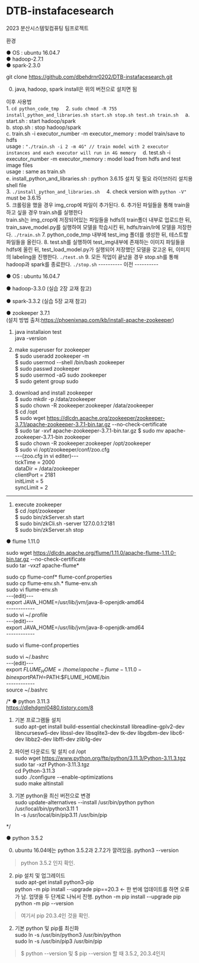 # DTB-instafacesearch
2023 분산시스템및컴퓨팅 팀프로젝트

환경

● OS : ubuntu 16.04.7  
● hadoop-2.7.1  
● spark-2.3.0  

git clone https://github.com/dbehdrnr0202/DTB-instafacesearch.git  

0. java, hadoop, spark install은 위의 버전으로 설치면 됨  

이후 사용법  
1. 
	```
    cd python_code_tmp  
	```
2. 
   	```
   	sudo chmod -R 755 install_python_and_libraries.sh start.sh stop.sh test.sh train.sh  
   	```
	a. start.sh : start hadoop/spark  
	b. stop.sh : stop hadoop/spark  
   	c. train.sh -i executor_number -m executor_memory : model train/save to hdfs  
   		usage : ```
		"./train.sh -i 2 -m 4G" // train model with 2 executor instances and each executor will run in 4G memory  
		```
   	d. test.sh -i executor_number -m executor_memory : model load from hdfs and test image files  
		usage : same as train.sh  
	e. install_python_and_libraries.sh : python 3.6.15 설치 및 필요 라이브러리 설치용 shell file  
3.  ```
   	./install_python_and_libraries.sh  
   	```
4. check version with ``` python -V" ```
	must be 3.6.15  
5.  크롤링을 했을 경우 img_crop에 파일이 추가된다.
6.  추가된 파일들을 통해 train을 하고 싶을 경우 train.sh를 실행한다  
	train.sh는 img_crop에 저장되어있는 파일들을 hdfs의 train폴더 내부로 업로드한 뒤, train_save_model.py를 실행하여 모델을 학습시킨 뒤, hdfs/train/lr에 모델을 저장한다.
   	```
   	./train.sh
   	```
7. python_code_tmp 내부에 test_img 폴더를 생성한 뒤, 테스트할 파일들을 올린다.
8.  test.sh를 실행하여 test_img내부에 존재하는 이미지 파일들을 hdfs에 올린 뒤, test_load_model.py가 실행되어 저장했던 모델을 갖고온 뒤, 이미지의 labeling을 진행한다.
   	```
   	./test.sh
   	```
9. 모든 작업이 끝났을 경우 stop.sh를 통해 hadoop과 spark를 종료한다.
    ```
   	./stop.sh
   	```
----------  이전 ----------  




● OS : ubuntu 16.04.7

● hadoop-3.3.0
(실습 2장 교재 참고)

● spark-3.3.2
(실습 5장 교재 참고)

● zookeeper 3.7.1  
(설치 방법 출처:https://phoenixnap.com/kb/install-apache-zookeeper)

1. java installaion test  
java -version

1. make superuser for zookeeper  
$ sudo useradd zookeeper -m  
$ sudo usermod --shell /bin/bash zookeeper  
$ sudo passwd zookeeper  
$ sudo usermod -aG sudo zookeeper  
$ sudo getent group sudo  

1. download and install zookeeper  
$ sudo mkdir -p /data/zookeeper  
$ sudo chown -R zookeeper:zookeeper /data/zookeeper  
$ cd /opt  
$ sudo wget https://dlcdn.apache.org/zookeeper/zookeeper-3.7.1/apache-zookeeper-3.7.1-bin.tar.gz --no-check-certificate  
$ sudo tar -xvf apache-zookeeper-3.7.1-bin.tar.gz 
$ sudo mv apache-zookeeper-3.7.1-bin zookeeper  
$ sudo chown -R zookeeper:zookeeper /opt/zookeeper  
$ sudo vi /opt/zookeeper/conf/zoo.cfg  
---(zoo.cfg in vi editer)---  
tickTime = 2000  
dataDir = /data/zookeeper  
clientPort = 2181  
initLimit = 5  
syncLimit = 2  
----------  

1. execute zookeeper  
$ cd /opt/zookeeper  
$ sudo bin/zkServer.sh start  
$ sudo bin/zkCli.sh -server 127.0.0.1:2181  
$ sudo bin/zkServer.sh stop  

● flume 1.11.0  

sudo wget https://dlcdn.apache.org/flume/1.11.0/apache-flume-1.11.0-bin.tar.gz --no-check-certificate  
sudo tar -vxzf apache-flume*  

sudo cp flume-conf* flume-conf.properties  
sudo cp flume-env.sh.* flume-env.sh  
sudo vi flume-env.sh  
	---(edit)---  
	export JAVA_HOME=/usr/lib/jvm/java-8-openjdk-amd64  
	------------  
sudo vi ~/.profile  
	---(edit)---  
	export JAVA_HOME=/usr/lib/jvm/java-8-openjdk-amd64  
	------------  

sudo vi flume-conf.properties  

sudo vi ~/.bashrc  
	---(edit)---  
	export $FLUME_HOME=/home/apache-flume-1.11.0-bin  
	export PATH=$PATH:$FLUME_HOME/bin  
	------------  
source ~/.bashrc  

/*
● python 3.11.3  
https://dlehdgml0480.tistory.com/8  

1. 기본 프로그램들 설치  
sudo apt-get install build-essential checkinstall libreadline-gplv2-dev libncursesw5-dev libssl-dev libsqlite3-dev tk-dev libgdbm-dev libc6-dev libbz2-dev libffi-dev zlib1g-dev  

2.  파이썬 다운로드 및 설치
cd /opt  
sudo wget https://www.python.org/ftp/python/3.11.3/Python-3.11.3.tgz  
sudo tar -xzf Python-3.11.3.tgz  
cd Python-3.11.3  
sudo ./configure --enable-optimizations  
sudo make altinstall  

3. 기본 python을 최신 버전으로 변경  
sudo update-alternatives --install /usr/bin/python python /usr/local/bin/python3.11 1  
ln -s /usr/local/bin/pip3.11 /usr/bin/pip  

*/

● python 3.5.2  

0. ubuntu 16.04에는 python 3.5.2과 2.7.2가 깔려있음.
python3 --version
> python 3.5.2 인지 확인.  

2. pip 설치 및 업그레이드  
sudo apt-get install python3-pip  
python -m pip install --upgrade pip==20.3  <- 한 번에 업데이트를 하면 오류가 남. 업뎃을 두 단계로 나눠서 진행.
python -m pip install --upgrade pip  
python -m pip --version  
> 여기서 pip 20.3.4인 것을 확인.  

2. 기본 python 및 pip를 최신화  
sudo ln -s /usr/bin/python3 /usr/bin/python  
sudo ln -s /usr/bin/pip3 /usr/bin/pip  
> $ python --version 및 $ pip --version 할 때 3.5.2, 20.3.4인지 
